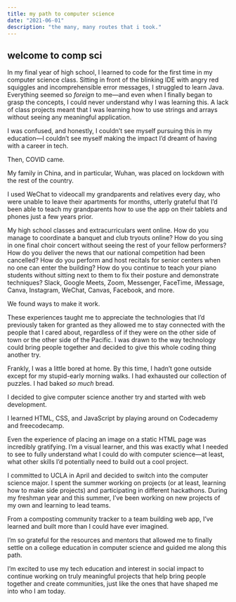 ```yaml
---
title: my path to computer science 
date: "2021-06-01"
description: "the many, many routes that i took."
---
```


## welcome to comp sci 

In my final year of high school, I learned to code for the first time in my computer science class. Sitting in front of the blinking IDE with angry red squiggles and incomprehensible error messages, I struggled to learn Java. Everything seemed so *foreign* to me—and even when I finally began to grasp the concepts, I could never understand why I was learning this. A lack of class projects meant that I was learning how to use strings and arrays without seeing any meaningful application. 

I was confused, and honestly, I couldn’t see myself pursuing this in my education—I couldn’t see myself making the impact I’d dreamt of having with a career in tech. 

Then, COVID came. 

My family in China, and in particular, Wuhan, was placed on lockdown with the rest of the country. 

I used WeChat to videocall my grandparents and relatives every day, who were unable to leave their apartments for months, utterly grateful that I’d been able to teach my grandparents how to use the app on their tablets and phones just a few years prior. 

My high school classes and extracurriculars went online. How do you manage to coordinate a banquet and club tryouts online? How do you sing in one final choir concert without seeing the rest of your fellow performers? How do you deliver the news that our national competition had been cancelled? How do you perform and host recitals for senior centers when no one can enter the building? How do you continue to teach your piano students without sitting next to them to fix their posture and demonstrate techniques? Slack, Google Meets, Zoom, Messenger, FaceTime, iMessage, Canva, Instagram, WeChat, Canvas, Facebook, and more. 

We found ways to make it work. 

These experiences taught me to appreciate the technologies that I’d previously taken for granted as they allowed me to stay connected with the people that I cared about, regardless of if they were on the other side of town or the other side of the Pacific. I was drawn to the way technology could bring people together and decided to give this whole coding thing another try. 

Frankly, I was a little bored at home. By this time, I hadn’t gone outside except for my stupid-early morning walks. I had exhausted our collection of puzzles. I had baked *so much* bread. 

I decided to give computer science another try and started with web development. 

I learned HTML, CSS, and JavaScript by playing around on Codecademy and freecodecamp. 

Even the experience of placing an image on a static HTML page was incredibly gratifying. I’m a visual learner, and this was exactly what I needed to see to fully understand what I could do with computer science—at least, what other skills I’d potentially need to build out a cool project. 

I committed to UCLA in April and decided to switch into the computer science major. I spent the summer working on projects (or at least, learning how to make side projects) and participating in different hackathons. During my freshman year and this summer, I’ve been working on new projects of my own and learning to lead teams. 

From a composting community tracker to a team building web app, I’ve learned and built more than I could have ever imagined. 

I’m so grateful for the resources and mentors that allowed me to finally settle on a college education in computer science and guided me along this path. 

I’m excited to use my tech education and interest in social impact to continue working on truly meaningful projects that help bring people together and create communities, just like the ones that have shaped me into who I am today. 
